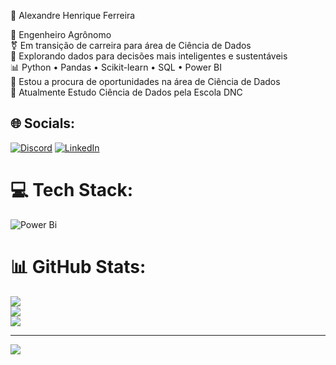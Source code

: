 🌾 Alexandre Henrique Ferreira<br>

🌱 Engenheiro Agrônomo<br>
⚧️ Em transição de carreira para área de Ciência de Dados<br>
🔎 Explorando dados para decisões mais inteligentes e sustentáveis<br>
📊 Python • Pandas • Scikit-learn • SQL • Power BI<br>
👥 Estou a procura de oportunidades na área de Ciência de Dados<br>
📘 Atualmente Estudo Ciência de Dados pela Escola DNC<br> 

## 🌐 Socials:
[![Discord](https://img.shields.io/badge/Discord-%237289DA.svg?logo=discord&logoColor=white)](https://discord.gg/alexandrehenriqueferreira0286) [![LinkedIn](https://img.shields.io/badge/LinkedIn-%230077B5.svg?logo=linkedin&logoColor=white)](https://linkedin.com/in/https://www.linkedin.com/in/alexandre-eng-agronomo) 

# 💻 Tech Stack:
![Power Bi](https://img.shields.io/badge/power_bi-F2C811?style=for-the-badge&logo=powerbi&logoColor=black)
# 📊 GitHub Stats:
![](https://github-readme-stats.vercel.app/api?username=allexandrehenrique&theme=dark&hide_border=true&include_all_commits=false&count_private=false)<br/>
![](https://github-readme-streak-stats.herokuapp.com/?user=allexandrehenrique&theme=dark&hide_border=true)<br/>
![](https://github-readme-stats.vercel.app/api/top-langs/?username=allexandrehenrique&theme=dark&hide_border=true&include_all_commits=false&count_private=false&layout=compact)

---
[![](https://visitcount.itsvg.in/api?id=allexandrehenrique&icon=0&color=0)](https://visitcount.itsvg.in)

<!-- Proudly created with GPRM ( https://gprm.itsvg.in ) -->
